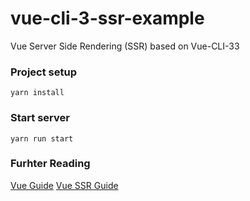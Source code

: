 # vue-cli-3-ssr-example

Vue Server Side Rendering (SSR) based on Vue-CLI-33

### Project setup
```
yarn install
```

### Start server
```
yarn run start
```

### Furhter Reading

[Vue Guide](https://vuejs.org/v2/guide/)
[Vue SSR Guide](https://ssr.vuejs.org/guide/)